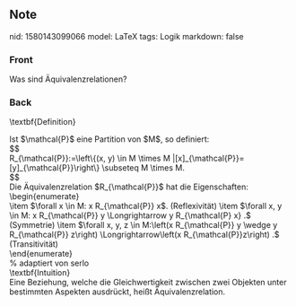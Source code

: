 ## Note
nid: 1580143099066
model: LaTeX
tags: Logik
markdown: false

### Front
Was sind Äquivalenzrelationen?

### Back
\textbf{Definition}
<div>
  <div>
    Ist $\mathcal{P}$ eine Partition von $M$, so definiert:
  </div>
  <div>
    $$
  </div>
  <div>
    R_{\mathcal{P}}:=\left\{(x, y) \in M \times M
    |[x]_{\mathcal{P}}=[y]_{\mathcal{P}}\right\} \subseteq M \times
    M.
  </div>
  <div>
    $$
  </div>
  <div>
    Die Äquivalenzrelation $R_{\mathcal{P}}$ hat die Eigenschaften:
  </div>
  <div>
    \begin{enumerate}
  </div>
  <div>
    \item $\forall x \in M: x R_{\mathcal{P}} x$. (Reflexivität)
    \item $\forall x, y \in M: x R_{\mathcal{P}} y \Longrightarrow
    y R_{\mathcal{P} x} .$ (Symmetrie) \item $\forall x, y, z \in
    M:\left(x R_{\mathcal{P}} y \wedge y R_{\mathcal{P}} z\right)
    \Longrightarrow\left(x R_{\mathcal{P}}z\right) .$
    (Transitivität)
  </div>
  <div>
    \end{enumerate}
  </div>
  <div>
    % adaptiert von serlo
  </div>
  <div>
    <div>
      \textbf{Intuition}
    </div>
    <div>
      Eine Beziehung, welche die Gleichwertigkeit zwischen zwei
      Objekten unter bestimmten Aspekten ausdrückt, heißt
      Äquivalenzrelation.
    </div>
  </div>
</div>
